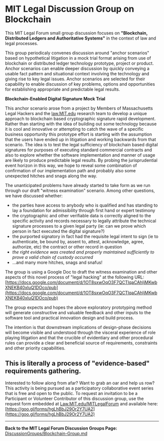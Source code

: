 # MIT Legal Discussion Group on Blockchain

This MIT Legal Forum small group discussion focuses on **"Blockchain, Distributed Ledgers and Authoritative Systems"** in the context of law and legal processes.

This group periodicaly convenes discussion around "anchor scenarios" based on hypothetical litigation in a mock trial format arising from use of blockchain or distributed ledger technology prototype, project or product.  Anchor scenarios can enable deeper discussion by quickly conveying a usable fact pattern and situational context involving the technology and giving rise to key legal issues.  Anchor scenarios are selected for their capability to enable discussion of key problems, options and opportunities for establishing appropriate and predictable legal results. 

**Blockchain-Enabled Digital Signature Mock Trial** 

This anchor scenario arose from a project by Members of Massachusetts Legal Hackers and the [law.MIT.edu](http://law.MIT.edu) research team to develop a unique approach to blockchain based cryptographic signature rapid development. Rather than starting with the idea of building out some technology because it is cool and innovative or attempting to catch the wave of a specific business opportunity this prototype effort is starting with the assumption that the users have ended up in litigation and working backwards from that scenario. The idea is to test the legal sufficiency of blockchain based digital signatures for purposes of executing standard commercial contracts and also to explore whether the software implementation and manner of usage are likely to produce predictable legal results. By probing the jurisprudential event horizon in this way, we hope to reveal some combination of confirmation of our implementation path and probably also some unexpected hitches and snags along the way. 

The unanticipated problems have already started to take form as we run through our draft "witness examination" scenario. Among other questions, we have discussed whether:

- the parties have access to anybody who is qualified and has standing to lay a foundation for admissibility through first hand or expert testimony
- the cryptographic and other verifiable data is correctly aligned to the specific activity and records necessary to legally attribute the technical signature processes to a given legal party (ie: can we prove which person in fact executed the digital signature?)
- the purported signatory in fact had the requisite legal intent to sign (ie to authenticate, be bound by, assent to, attest, acknowledge, agree, authorize, etc) the contract or other record in question
- _the right evidence was created and properly maintained sufficiently to prove a valid chain of custody occurred_
- ...and many more hitches, snags and snafus!

The group is using a Google Doc to draft the witness examination and other aspects of this novel process of "legal hacking" at the following URL: [https://docs.google.com/document/d/1OT8sxwOqO3F7QCTlqaCAhIjMKwbXNEKB40xluQ1DOco/pub](https://docs.google.com/document/d/1OT8sxwOqO3F7QCTlqaCAhIjMKwbXNEKB40xluQ1DOco/pub)

The group expects and hopes the above exploratory prototyping method will generate constructive and valuable feedback and other inputs to the software tool and practical innovation design and build process. 

The intention is that downstream implications of design-phase decisions will become visible and understood through the visceral experience of role playing litigation and that the crucible of evidentiary and other procedural rules can provide a clear and beneficial source of requirements, constraints and other priority capabilities. 

## This is literally a process of "evidence-based" requirements gathering.

Interested to follow along from afar? Want to grab an oar and help us row? This activity is being pursued as a participatory collaborative event series that is free and open to the public. To request an invitation to be a Participant or Volunteer Contributor of this discussion group, use the request form embedded at [Law.MIT.edu/MITLegalForum](https://law.mit.edu/MITLegalForum) and available here: [https://goo.gl/forms/hgLhBbJ29Or2Y7UA2](https://goo.gl/forms/hgLhBbJ29Or2Y7UA2)

-------------------------------

**Back to the MIT Legal Forum Discussion Groups Page:** [DiscussionGroups/Blockchain-Group.md](https://github.com/mitmedialab/MITLegalForum/blob/master/DiscussionGroups/Blockchain-Group.md)

